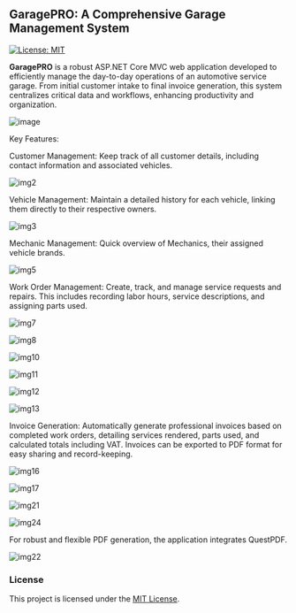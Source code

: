 <h2><strong>GaragePRO</strong>: A Comprehensive Garage Management System</h2> 

[![License: MIT](https://img.shields.io/badge/License-MIT-yellow.svg)](LICENSE)

<strong>GaragePRO</strong> is a robust ASP.NET Core MVC web application developed to efficiently manage the day-to-day operations of an automotive service garage. From initial customer intake to final invoice generation, this system centralizes critical data and workflows, enhancing productivity and organization.

![image](https://github.com/user-attachments/assets/100de71e-8fed-43a9-920e-dc7dafaf3d08)

Key Features:

Customer Management: Keep track of all customer details, including contact information and associated vehicles.

![img2](https://github.com/user-attachments/assets/13c493d7-e210-4a0f-a4ba-91bbd98560ab)

Vehicle Management: Maintain a detailed history for each vehicle, linking them directly to their respective owners.

![img3](https://github.com/user-attachments/assets/a8db63b2-e298-4606-bf01-df9899152bbb)

Mechanic Management: Quick overview of Mechanics, their assigned vehicle brands.

![img5](https://github.com/user-attachments/assets/cc0aafd4-58ce-4870-9716-ba8a9217e2f9)

Work Order Management: Create, track, and manage service requests and repairs. This includes recording labor hours, service descriptions, and assigning parts used.

![img7](https://github.com/user-attachments/assets/703214b3-b743-4821-81b0-f066e43dfb96)

![img8](https://github.com/user-attachments/assets/7a4806c5-d47b-4304-ac76-26b4562ef8f9)

![img10](https://github.com/user-attachments/assets/a8ddc290-3d4e-4b8f-8366-b4b2cdf9140c)

![img11](https://github.com/user-attachments/assets/e51dbfbd-ed68-44a2-bab7-6e6c07a60bf4)

![img12](https://github.com/user-attachments/assets/8c4cf73d-eff1-4a6e-ae48-f23c63318775)

![img13](https://github.com/user-attachments/assets/ed28e3f9-43e3-4a91-9e81-10a612eb334c)

Invoice Generation: Automatically generate professional invoices based on completed work orders, detailing services rendered, parts used, and calculated totals including VAT. Invoices can be exported to PDF format for easy sharing and record-keeping.

![img16](https://github.com/user-attachments/assets/e1304948-7142-44e9-ae0a-64e93de8fce6)

![img17](https://github.com/user-attachments/assets/6af31421-17fd-42d1-bab7-c018b892ba55)

![img21](https://github.com/user-attachments/assets/d4151588-1e06-48d1-bbcd-bbd9a05fd91b)

![img24](https://github.com/user-attachments/assets/91fe3da0-4753-4e84-9f89-2e714a0b5a15)

For robust and flexible PDF generation, the application integrates QuestPDF.

![img22](https://github.com/user-attachments/assets/fb9f8300-e073-42c8-8193-27b99499088a)

### License

This project is licensed under the [MIT License](LICENSE).

